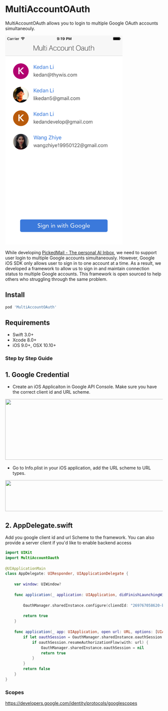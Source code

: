 # MultiAccountOAuth

MultiAccountOAuth allows you to login to multiple Google OAuth accounts simultaneouly. 

<img src="img/screenshot.png" width="375" height="667"/>

While developing [PickedMail - The personal AI Inbox](https://itunes.apple.com/us/app/pickedmail/id1244830423?mt=8), we need to support user login to multiple Google accounts simultaneously. However, Google iOS SDK only allows user to sign in to one account at a time. As a result, we developed a framework to allow us to sign in and maintain connection status to multiple Google accounts. This framework is open sourced to help others who struggling through the same problem.

## Install
```ruby
pod 'MultiAccountOAuth'
```

## Requirements
* Swift 3.0+
* Xcode 8.0+
* iOS 9.0+, OSX 10.10+

### Step by Step Guide

## 1. Google Credential

* Create an iOS Applicaiton in Google API Console. Make sure you have the correct client id and URL scheme.

<img src="img/instruction1" width="888" height="194"/>

* Go to Info.plist in your iOS application, add the URL scheme to URL types.

<img src="img/instruction2" width="1080" height="99"/>

## 2. AppDelegate.swift

Add you google client id and url Scheme to the framework. You can also provide a server client if you'd like to enable backend access

```swift
import UIKit
import MultiAccountOauth

@UIApplicationMain
class AppDelegate: UIResponder, UIApplicationDelegate {

    var window: UIWindow?

    func application(_ application: UIApplication, didFinishLaunchingWithOptions launchOptions: [UIApplicationLaunchOptionsKey: Any]?) -> Bool {

        OauthManager.sharedInstance.configure(cliendId: "269767058620-boug6i0q16vsh7a90cf7341skc1j91sj.apps.googleusercontent.com", scope: ["email"], urlScheme: "com.googleusercontent.apps.269767058620-boug6i0q16vsh7a90cf7341skc1j91sj", serverCliendId: nil)

        return true
    }

    func application(_ app: UIApplication, open url: URL, options: [UIApplicationOpenURLOptionsKey : Any] = [:]) -> Bool {
        if let oauthSession = OauthManager.sharedInstance.oauthSession {
            if oauthSession.resumeAuthorizationFlow(with: url) {
                OauthManager.sharedInstance.oauthSession = nil
                return true
            }
        }
        return false
    }
}

```



### Scopes
https://developers.google.com/identity/protocols/googlescopes


